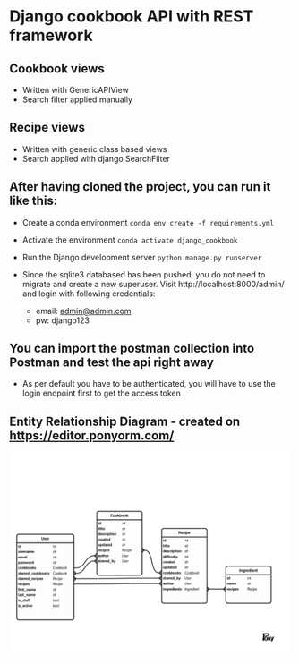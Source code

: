 # Django cookbook API with REST framework

## Cookbook views

- Written with GenericAPIView
- Search filter applied manually

## Recipe views

- Written with generic class based views
- Search applied with django SearchFilter

## After having cloned the project, you can run it like this:

- Create a conda environment `conda env create -f requirements.yml`

- Activate the environment `conda activate django_cookbook`

- Run the Django development server `python manage.py runserver`

- Since the sqlite3 databased has been pushed, you do not need to migrate and create a new superuser. 
Visit http://localhost:8000/admin/ and login with following credentials:
    - email: admin@admin.com
    - pw: django123
 
## You can import the postman collection into Postman and test the api right away

- As per default you have to be authenticated, you will have to use the login endpoint first to get the access token


## Entity Relationship Diagram - created on https://editor.ponyorm.com/

![](assets/models.png)

